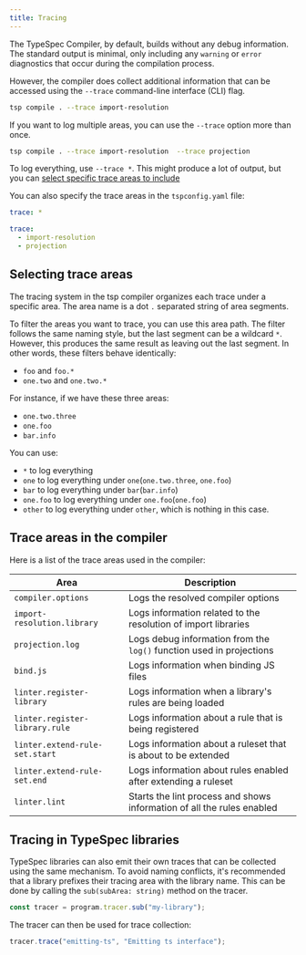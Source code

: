 ```yaml
---
title: Tracing
---
```


The TypeSpec Compiler, by default, builds without any debug information. The standard output is minimal, only including any `warning` or `error` diagnostics that occur during the compilation process.

However, the compiler does collect additional information that can be accessed using the `--trace` command-line interface (CLI) flag.

```bash
tsp compile . --trace import-resolution
```

If you want to log multiple areas, you can use the `--trace` option more than once.

```bash
tsp compile . --trace import-resolution  --trace projection
```

To log everything, use `--trace *`. This might produce a lot of output, but you can [select specific trace areas to include](#selecting-trace-areas)

You can also specify the trace areas in the `tspconfig.yaml` file:

```yaml
trace: *

trace:
  - import-resolution
  - projection
```

## Selecting trace areas

The tracing system in the tsp compiler organizes each trace under a specific area. The area name is a dot `.` separated string of area segments.

To filter the areas you want to trace, you can use this area path. The filter follows the same naming style, but the last segment can be a wildcard `*`. However, this produces the same result as leaving out the last segment. In other words, these filters behave identically:

- `foo` and `foo.*`
- `one.two` and `one.two.*`

For instance, if we have these three areas:

- `one.two.three`
- `one.foo`
- `bar.info`

You can use:

- `*` to log everything
- `one` to log everything under `one`(`one.two.three`, `one.foo`)
- `bar` to log everything under `bar`(`bar.info`)
- `one.foo` to log everything under `one.foo`(`one.foo`)
- `other` to log everything under `other`, which is nothing in this case.

## Trace areas in the compiler

Here is a list of the trace areas used in the compiler:

| Area                           | Description                                                            |
| ------------------------------ | ---------------------------------------------------------------------- |
| `compiler.options`             | Logs the resolved compiler options                                     |
| `import-resolution.library`    | Logs information related to the resolution of import libraries         |
| `projection.log`               | Logs debug information from the `log()` function used in projections   |
| `bind.js`                      | Logs information when binding JS files                                 |
| `linter.register-library`      | Logs information when a library's rules are being loaded               |
| `linter.register-library.rule` | Logs information about a rule that is being registered                 |
| `linter.extend-rule-set.start` | Logs information about a ruleset that is about to be extended          |
| `linter.extend-rule-set.end`   | Logs information about rules enabled after extending a ruleset         |
| `linter.lint`                  | Starts the lint process and shows information of all the rules enabled |

## Tracing in TypeSpec libraries

TypeSpec libraries can also emit their own traces that can be collected using the same mechanism. To avoid naming conflicts, it's recommended that a library prefixes their tracing area with the library name. This can be done by calling the `sub(subArea: string)` method on the tracer.

```ts
const tracer = program.tracer.sub("my-library");
```

The tracer can then be used for trace collection:

```ts
tracer.trace("emitting-ts", "Emitting ts interface");
```
